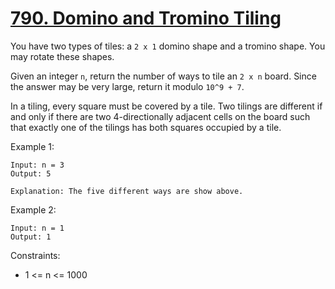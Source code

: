 # [790. Domino and Tromino Tiling](https://leetcode.com/problems/domino-and-tromino-tiling/description/)

You have two types of tiles: a `2 x 1` domino shape and a tromino shape. You may rotate these shapes.


Given an integer `n`, return the number of ways to tile an `2 x n` board. Since the answer may be very large, return it modulo `10^9 + 7`.

In a tiling, every square must be covered by a tile. Two tilings are different if and only if there are two 4-directionally adjacent cells on the board such that exactly one of the tilings has both squares occupied by a tile.

 

Example 1:

    Input: n = 3
    Output: 5

    Explanation: The five different ways are show above.

Example 2:

    Input: n = 1
    Output: 1
 

Constraints:

* 1 <= n <= 1000